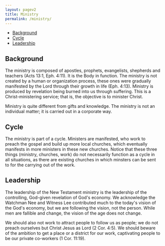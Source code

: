 ```yaml
---
layout: pagev2
title: Ministry
permalink: /ministry/
---
```

- [Background](#background)
- [Cycle](#cycle)
- [Leadership](#leadership)

## Background

The ministry is composed of apostles, prophets, evangelists, shepherds and teachers (Acts 13:1, Eph. 4:11). It is the Body in function. The ministry is not created by a human or organization process, these ones were gradually manifested by the Lord through their growth in life (Eph. 4:13). Ministry is produced by revelation being burned into us through suffering. This is a Christ-ministering service; that is, the objective is to minister Christ.

Ministry is quite different from gifts and knowledge. The ministry is not an individual matter; it is carried out in a corporate way. 

## Cycle

The ministry is part of a cycle. Ministers are manifested, who work to preach the gospel and build up more local churches, which eventually manifests in more ministers in these new churches. Notice that these three things (ministry, churches, work) do not necessarily function as a cycle in all situations, as there are existing churches in which minsters can be sent to for the carrying out of the work.

## Leadership

The leadership of the New Testament ministry is the leadership of the controlling, God-given revelation of God's economy. We acknowledge the Watchman Nee and Witness Lee contributed much to the today's vision of the God's economy, but we are following the vision, not the person. While men are fallible and change, the vision of the age does not change.

We should also not work to attract people to follow us as people; we do not preach ourselves but Christ Jesus as Lord (2 Cor. 4:5). We should beware of the ambition to get a place or a district for our work, captivating people to be our private co-workers (1 Cor. 11:19).